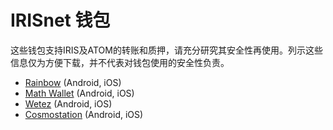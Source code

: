 # IRISnet 钱包

这些钱包支持IRIS及ATOM的转账和质押，请充分研究其安全性再使用。列示这些信息仅为方便下载，并不代表对钱包使用的安全性负责。

- [Rainbow](https://www.rainbow.one/) (Android, iOS)
- [Math Wallet](http://www.mathwallet.org/en/) (Android, iOS)
- [Wetez](https://www.wetez.io/pc/homepage) (Android, iOS)
- [Cosmostation](https://www.cosmostation.io/) (Android, iOS)